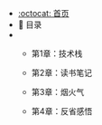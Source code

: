 - [:octocat: 首页](/README)
- :memo: 目录
- 
   - 第1章：技术栈
   
   
   - 第2章：读书笔记
   
   
   - 第3章：烟火气


   - 第4章：反省感悟
